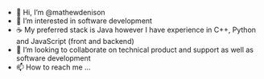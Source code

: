- 👋 Hi, I’m @mathewdenison
- 👀 I’m interested in software development
- ☕️ My preferred stack is Java however I have experience in C++, Python and JavaScript (front and backend)
- 💞️ I’m looking to collaborate on technical product and support as well as software development
- 📫 How to reach me ...

<!---
mathewdenison/mathewdenison is a ✨ special ✨ repository because its `README.md` (this file) appears on your GitHub profile.
You can click the Preview link to take a look at your changes.
--->

